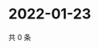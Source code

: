 # 2022-01-23

共 0 条

<!-- BEGIN WEIBO -->
<!-- 最后更新时间 Sun Jan 23 2022 17:12:52 GMT+0800 (China Standard Time) -->

<!-- END WEIBO -->
